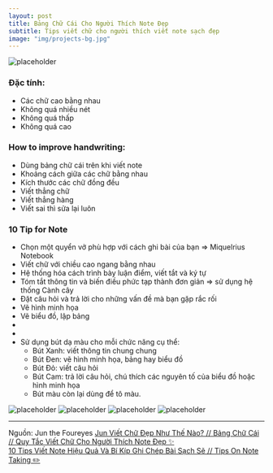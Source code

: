 ```yaml
---
layout: post
title: Bảng Chữ Cái Cho Người Thích Note Đẹp
subtitle: Tips viết chữ cho người thích viết note sạch đẹp
image: "img/projects-bg.jpg"
---
```


![placeholder](http://boxxv.com/img/posts/alphabet-for-note.jpg "Bảng Chữ Cái Cho Người Thích Note Đẹp")

### Đặc tính:
- Các chữ cao bằng nhau
- Không quá nhiều nét
- Không quá thấp
- Không quá cao

### How to improve handwriting:
- Dùng bảng chữ cái trên khi viết note
- Khoảng cách giữa các chữ bằng nhau
- Kích thước các chữ đồng đều
- Viết thẳng chữ
- Viết thẳng hàng
- Viết sai thì sửa lại luôn

### 10 Tip for Note
- Chọn một quyển vở phù hợp với cách ghi bài của bạn => Miquelrius Notebook
- Viết chữ với chiều cao ngang bằng nhau
- Hệ thống hóa cách trình bày luận điểm, viết tắt và ký tự
- Tóm tắt thông tin và biến điều phức tạp thành đơn giản => sử dụng hệ thống Cành cây
- Đặt câu hỏi và trả lời cho những vấn đề mà bạn gặp rắc rối
- Vẽ hình minh họa
- Vẽ biểu đồ, lập bảng
- 
- 
- Sử dụng bút dạ màu cho mỗi chức năng cụ thể:
    + Bút Xanh: viết thông tin chung chung
    + Bút Đen: vẽ hình minh họa, bảng hay biểu đồ
    + Bút Đỏ: viết câu hỏi
    + Bút Cam: trả lời câu hỏi, chú thích các nguyên tố của biểu đồ hoặc hình minh họa
    + Bút màu còn lại dùng để tô màu.


![placeholder](http://boxxv.com/img/posts/note_demo_1.png "Demo 1")
![placeholder](http://boxxv.com/img/posts/note_demo_2.png "Demo 2")
![placeholder](http://boxxv.com/img/posts/note_demo_3.png "Demo 3")
![placeholder](http://boxxv.com/img/posts/note_demo_4.png "Demo 4")


-----
Nguồn: Jun the Foureyes
[Jun Viết Chữ Đẹp Như Thế Nào? // Bảng Chữ Cái // Quy Tắc Viết Chữ Cho Người Thích Note Đẹp ✨](https://youtu.be/SczIIVhFgBw)  
[10 Tips Viết Note Hiệu Quả Và Bí Kíp Ghi Chép Bài Sạch Sẽ // Tips On Note Taking ✏️](https://youtu.be/mJeqWd1QKkE)